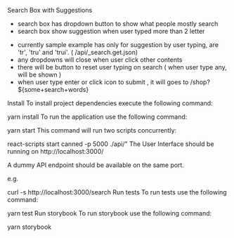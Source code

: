 Search Box with Suggestions 
* search box has dropdown button to show what people mostly search
* search box show suggestion when user typed more than 2 letter 
- currently sample example has only for suggestion by user typing, are 'tr', 'tru' and  'trui'. ( /api/_search.get.json)
- any dropdowns will close when user click other contents
- there will be button to reset user typing on search ( when user type any, will be shown )
- when user type enter or click icon to submit , it will goes to 
/shop?${some+search+words}






Install
To install project dependencies execute the following command:

yarn install
To run the application use the following command:

yarn start
This command will run two scripts concurrently:

react-scripts start
canned -p 5000 ./api/\"
The User Interface should be running on http://localhost:3000/

A dummy API endpoint should be available on the same port.

e.g.

curl -s http://localhost:3000/search
Run tests
To run tests use the following command:

yarn test
Run storybook
To run storybook use the following command:

yarn storybook
